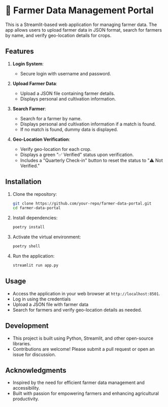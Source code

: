# 🌾 Farmer Data Management Portal

This is a Streamlit-based web application for managing farmer data. The app allows users to upload farmer data in JSON format, search for farmers by name, and verify geo-location details for crops.

## Features

1. **Login System**:
   - Secure login with username and password.

2. **Upload Farmer Data**:
   - Upload a JSON file containing farmer details.
   - Displays personal and cultivation information.

3. **Search Farmer**:
   - Search for a farmer by name.
   - Displays personal and cultivation information if a match is found.
   - If no match is found, dummy data is displayed.

4. **Geo-Location Verification**:
   - Verify geo-location for each crop.
   - Displays a green "✅ Verified" status upon verification.
   - Includes a "Quarterly Check-in" button to reset the status to "⚠️ Not Verified."


## Installation

1. Clone the repository:
   ```bash
   git clone https://github.com/your-repo/farmer-data-portal.git
   cd farmer-data-portal
   ```
2. Install dependencies:
   ```bash
   poetry install
   ```
3. Activate the virtual environment:
   ```bash
   poetry shell
   ```
4. Run the application:
   ```bash
   streamlit run app.py
   ```

## Usage

- Access the application in your web browser at `http://localhost:8501`.
- Log in using the credentials 
- Upload a JSON file with farmer data 
- Search for farmers and verify geo-location details as needed.

## Development

- This project is built using Python, Streamlit, and other open-source libraries.
- Contributions are welcome! Please submit a pull request or open an issue for discussion.


## Acknowledgments

- Inspired by the need for efficient farmer data management and accessibility.
- Built with passion for empowering farmers and enhancing agricultural productivity.